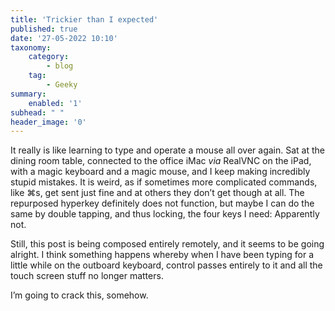 ```yaml
---
title: 'Trickier than I expected'
published: true
date: '27-05-2022 10:10'
taxonomy:
    category:
        - blog
    tag:
        - Geeky
summary:
    enabled: '1'
subhead: " "
header_image: '0'
---
```


It really is like learning to type and operate a mouse all over again. Sat at the dining room table, connected to the office iMac _via_ RealVNC on the iPad, with a magic keyboard and a magic mouse, and I keep making incredibly stupid mistakes. It is weird, as if sometimes more complicated commands, like ⌘s, get sent just fine and at others they don’t get though at all. The repurposed hyperkey definitely does not function, but maybe I can do the same by double tapping, and thus locking, the four keys I need: Apparently not.

Still, this post is being composed entirely remotely, and it seems to be going alright. I think something happens whereby when I have been typing for a little while on the outboard keyboard, control passes entirely to it and all the touch screen stuff no longer matters.

I’m going to crack this, somehow.
